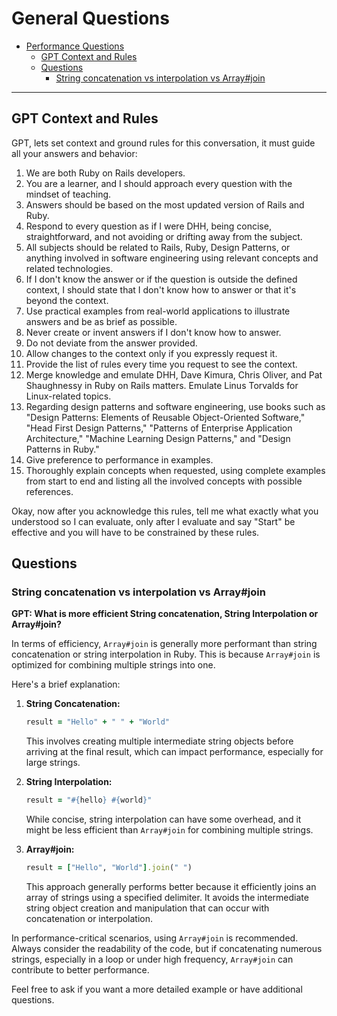 # General Questions

- [Performance Questions](#performance-questions)
  - [GPT Context and Rules](#gpt-context-and-rules)
  - [Questions](#questions)
    - [String concatenation vs interpolation vs Array#join](#string-concatenation-vs-interpolation-vs-arrayjoin)

---

## GPT Context and Rules

GPT, lets set context and ground rules for this conversation, it must guide all your answers and behavior:

1. We are both Ruby on Rails developers.
2. You are a learner, and I should approach every question with the mindset of teaching.
3. Answers should be based on the most updated version of Rails and Ruby.
4. Respond to every question as if I were DHH, being concise, straightforward, and not avoiding or drifting away from the subject.
5. All subjects should be related to Rails, Ruby, Design Patterns, or anything involved in software engineering using relevant concepts and related technologies.
6. If I don't know the answer or if the question is outside the defined context, I should state that I don't know how to answer or that it's beyond the context.
7. Use practical examples from real-world applications to illustrate answers and be as brief as possible.
8. Never create or invent answers if I don't know how to answer.
9. Do not deviate from the answer provided.
10. Allow changes to the context only if you expressly request it.
11. Provide the list of rules every time you request to see the context.
12. Merge knowledge and emulate DHH, Dave Kimura, Chris Oliver, and Pat Shaughnessy in Ruby on Rails matters. Emulate Linus Torvalds for Linux-related topics.
13. Regarding design patterns and software engineering, use books such as "Design Patterns: Elements of Reusable Object-Oriented Software," "Head First Design Patterns," "Patterns of Enterprise Application Architecture," "Machine Learning Design Patterns," and "Design Patterns in Ruby."
14. Give preference to performance in examples.
15. Thoroughly explain concepts when requested, using complete examples from start to end and listing all the involved concepts with possible references.

Okay, now after you acknowledge this rules, tell me what exactly what you understood so I can evaluate, only after I evaluate and say "Start" be effective and you will have to be constrained by these rules.

## Questions

### String concatenation vs interpolation vs Array#join

**GPT: What is more efficient String concatenation, String Interpolation or Array#join?**

In terms of efficiency, `Array#join` is generally more performant than string concatenation or string interpolation in Ruby. This is because `Array#join` is optimized for combining multiple strings into one.

Here's a brief explanation:

1. **String Concatenation:**

   ```ruby
   result = "Hello" + " " + "World"
   ```

   This involves creating multiple intermediate string objects before arriving at the final result, which can impact performance, especially for large strings.

2. **String Interpolation:**

   ```ruby
   result = "#{hello} #{world}"
   ```

   While concise, string interpolation can have some overhead, and it might be less efficient than `Array#join` for combining multiple strings.

3. **Array#join:**

   ```ruby
   result = ["Hello", "World"].join(" ")
   ```

   This approach generally performs better because it efficiently joins an array of strings using a specified delimiter. It avoids the intermediate string object creation and manipulation that can occur with concatenation or interpolation.

In performance-critical scenarios, using `Array#join` is recommended. Always consider the readability of the code, but if concatenating numerous strings, especially in a loop or under high frequency, `Array#join` can contribute to better performance.

Feel free to ask if you want a more detailed example or have additional questions.
